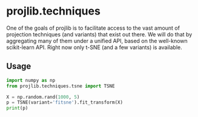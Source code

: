 # projlib.techniques

One of the goals of projlib is to facilitate access to the vast amount of projection techniques (and variants) that exist out there. We will do that by aggregating many of them under a unified API, based on the well-known scikit-learn API. Right now only t-SNE (and a few variants) is available.

## Usage

```python
import numpy as np
from projlib.techniques.tsne import TSNE

X = np.random.rand(1000, 5)
p = TSNE(variant='fitsne').fit_transform(X)
print(p)

```